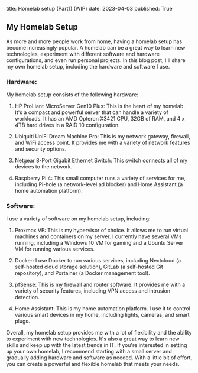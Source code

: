 title: Homelab setup (Part1) (WIP)
date: 2023-04-03
published: True

## My Homelab Setup   

As more and more people work from home, having a homelab setup has become increasingly popular. A homelab can be a great way to learn new technologies, experiment with different software and hardware configurations, and even run personal projects. In this blog post, I'll share my own homelab setup, including the hardware and software I use.

### Hardware: 
My homelab setup consists of the following hardware:

1.  HP ProLiant MicroServer Gen10 Plus: This is the heart of my homelab. It's a compact and powerful server that can handle a variety of workloads. It has an AMD Opteron X3421 CPU, 32GB of RAM, and 4 x 4TB hard drives in a RAID 10 configuration.
    
2.  Ubiquiti UniFi Dream Machine Pro: This is my network gateway, firewall, and WiFi access point. It provides me with a variety of network features and security options.
    
3.  Netgear 8-Port Gigabit Ethernet Switch: This switch connects all of my devices to the network.
    
4.  Raspberry Pi 4: This small computer runs a variety of services for me, including Pi-hole (a network-level ad blocker) and Home Assistant (a home automation platform).
    

### Software: 
I use a variety of software on my homelab setup, including:

1.  Proxmox VE: This is my hypervisor of choice. It allows me to run virtual machines and containers on my server. I currently have several VMs running, including a Windows 10 VM for gaming and a Ubuntu Server VM for running various services.
    
2.  Docker: I use Docker to run various services, including Nextcloud (a self-hosted cloud storage solution), GitLab (a self-hosted Git repository), and Portainer (a Docker management tool).
    
3.  pfSense: This is my firewall and router software. It provides me with a variety of security features, including VPN access and intrusion detection.
    
4.  Home Assistant: This is my home automation platform. I use it to control various smart devices in my home, including lights, cameras, and smart plugs.
    

Overall, my homelab setup provides me with a lot of flexibility and the ability to experiment with new technologies. It's also a great way to learn new skills and keep up with the latest trends in IT. If you're interested in setting up your own homelab, I recommend starting with a small server and gradually adding hardware and software as needed. With a little bit of effort, you can create a powerful and flexible homelab that meets your needs.
